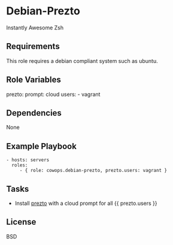 Debian-Prezto
=============

Instantly Awesome Zsh

Requirements
------------

This role requires a debian compliant system such as ubuntu.

Role Variables
--------------

prezto:
    prompt: cloud
    users:
      - vagrant

Dependencies
------------

None

Example Playbook
----------------

    - hosts: servers
      roles:
         - { role: cowops.debian-prezto, prezto.users: vagrant }

Tasks
-----

  - Install [prezto](https://github.com/loranger/prezto) with a cloud prompt for all {{ prezto.users }}

License
-------

BSD
